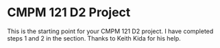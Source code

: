 # CMPM 121 D2 Project

This is the starting point for your CMPM 121 D2 project. I have completed steps 1 and 2 in the section. Thanks to Keith Kida for his help.
